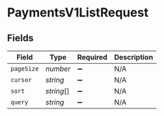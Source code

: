 # PaymentsV1ListRequest


## Fields

| Field              | Type               | Required           | Description        |
| ------------------ | ------------------ | ------------------ | ------------------ |
| `pageSize`         | *number*           | :heavy_minus_sign: | N/A                |
| `cursor`           | *string*           | :heavy_minus_sign: | N/A                |
| `sort`             | *string*[]         | :heavy_minus_sign: | N/A                |
| `query`            | *string*           | :heavy_minus_sign: | N/A                |